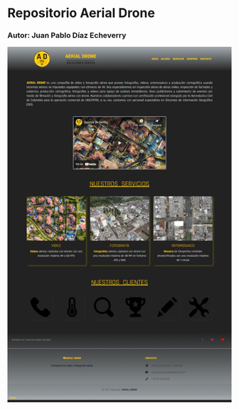 # Repositorio Aerial Drone

### Autor: Juan Pablo Díaz Echeverry
![](https://github.com/juanpablo1932/Repo_AerialDrone/blob/main/assets/imagenes/screenshot.jpeg)
